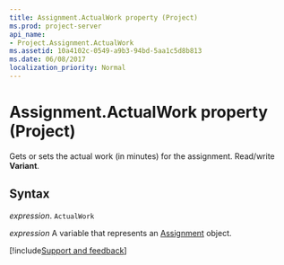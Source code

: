 ```yaml
---
title: Assignment.ActualWork property (Project)
ms.prod: project-server
api_name:
- Project.Assignment.ActualWork
ms.assetid: 10a4102c-0549-a9b3-94bd-5aa1c5d8b813
ms.date: 06/08/2017
localization_priority: Normal
---
```



# Assignment.ActualWork property (Project)

Gets or sets the actual work (in minutes) for the assignment. Read/write  **Variant**.


## Syntax

_expression_. `ActualWork`

_expression_ A variable that represents an [Assignment](./Project.Assignment.md) object.

[!include[Support and feedback](~/includes/feedback-boilerplate.md)]